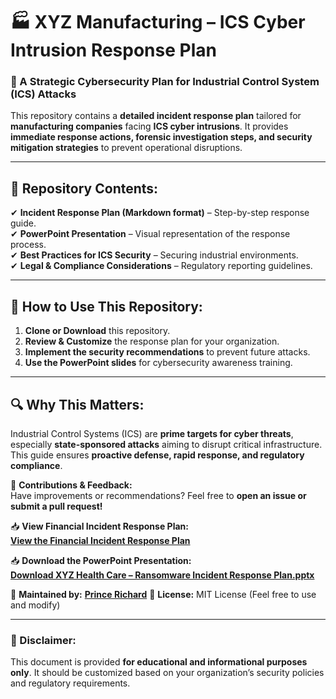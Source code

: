 
# 🏭 XYZ Manufacturing – ICS Cyber Intrusion Response Plan

### 🚨 A Strategic Cybersecurity Plan for Industrial Control System (ICS) Attacks

This repository contains a **detailed incident response plan** tailored for **manufacturing companies** facing **ICS cyber intrusions**. It provides **immediate response actions, forensic investigation steps, and security mitigation strategies** to prevent operational disruptions.

---

## 📌 Repository Contents:
✔ **Incident Response Plan (Markdown format)** – Step-by-step response guide.  
✔ **PowerPoint Presentation** – Visual representation of the response process.  
✔ **Best Practices for ICS Security** – Securing industrial environments.  
✔ **Legal & Compliance Considerations** – Regulatory reporting guidelines.  

---

## 🚀 How to Use This Repository:
1. **Clone or Download** this repository.
2. **Review & Customize** the response plan for your organization.
3. **Implement the security recommendations** to prevent future attacks.
4. **Use the PowerPoint slides** for cybersecurity awareness training.

---

## 🔍 Why This Matters:
Industrial Control Systems (ICS) are **prime targets for cyber threats**, especially **state-sponsored attacks** aiming to disrupt critical infrastructure. This guide ensures **proactive defense, rapid response, and regulatory compliance**.

📢 **Contributions & Feedback:**  
Have improvements or recommendations? Feel free to **open an issue or submit a pull request!**  


📥 **View Financial Incident Response Plan:**  
[**View the Financial Incident Response Plan**](https://github.com/Elite-Techs/Manufacturing-ICS-Cyber-Intrusion-Response-Plan/blob/main/XYZ_ICS_Incident_Response_Plan.md)

📥 **Download the PowerPoint Presentation:**  
[**Download XYZ Health Care – Ransomware Incident Response Plan.pptx**](https://github.com/Elite-Techs/Manufacturing-ICS-Cyber-Intrusion-Response-Plan/blob/main/XYZ%20Manufacturing%20%E2%80%93%20ICS%20Cyber%20Intrusion%20Response%20Plan.pptx)

   
📌 **Maintained by:** [**Prince Richard**](https://github.com/Elite-Techs)
📌 **License:** MIT License (Feel free to use and modify)  

---

### 🚨 Disclaimer:
This document is provided **for educational and informational purposes only**. It should be customized based on your organization’s security policies and regulatory requirements.
